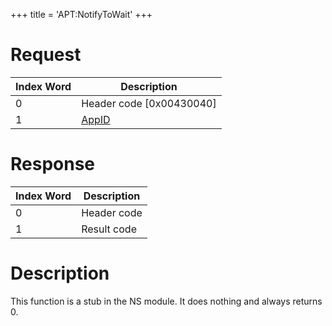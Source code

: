 +++
title = 'APT:NotifyToWait'
+++

# Request

| Index Word | Description                                    |
|------------|------------------------------------------------|
| 0          | Header code \[0x00430040\]                     |
| 1          | [AppID](NS_and_APT_Services#appids "wikilink") |

# Response

| Index Word | Description |
|------------|-------------|
| 0          | Header code |
| 1          | Result code |

# Description

This function is a stub in the NS module. It does nothing and always
returns 0.
